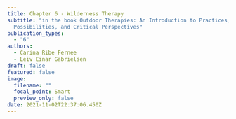 ```yaml
---
title: Chapter 6 - Wilderness Therapy
subtitle: "in the book Outdoor Therapies: An Introduction to Practices,
  Possibilities, and Critical Perspectives"
publication_types:
  - "6"
authors:
  - Carina Ribe Fernee
  - Leiv Einar Gabrielsen
draft: false
featured: false
image:
  filename: ""
  focal_point: Smart
  preview_only: false
date: 2021-11-02T22:37:06.450Z
---
```

